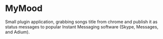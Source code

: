 MyMood
======

Small plugin application, grabbing songs title from chrome and publish it as status messages to popular Instant Messaging software (Skype, Messages, and Adium).